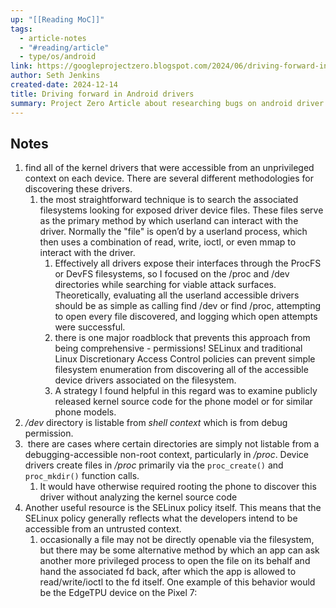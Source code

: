 ```yaml
---
up: "[[Reading MoC]]"
tags:
  - article-notes
  - "#reading/article"
  - type/os/android
link: https://googleprojectzero.blogspot.com/2024/06/driving-forward-in-android-drivers.html
author: Seth Jenkins
created-date: 2024-12-14
title: Driving forward in Android drivers
summary: Project Zero Article about researching bugs on android driver bugs
---
```


## Notes

1. find all of the kernel drivers that were accessible from an unprivileged context on each device. There are several different methodologies for discovering these drivers.
	1. the most straightforward technique is to search the associated filesystems looking for exposed driver device files. These files serve as the primary method by which userland can interact with the driver. Normally the "file" is open’d by a userland process, which then uses a combination of read, write, ioctl, or even mmap to interact with the driver. 
		1. Effectively all drivers expose their interfaces through the ProcFS or DevFS filesystems, so I focused on the /proc and /dev directories while searching for viable attack surfaces. Theoretically, evaluating all the userland accessible drivers should be as simple as calling find /dev or find /proc, attempting to open every file discovered, and logging which open attempts were successful.
		2. there is one major roadblock that prevents this approach from being comprehensive - permissions! SELinux and traditional Linux Discretionary Access Control policies can prevent simple filesystem enumeration from discovering all of the accessible device drivers associated on the filesystem. 
		3. A strategy I found helpful in this regard was to examine publicly released kernel source code for the phone model or for similar phone models.
2. */dev* directory is listable from *shell context* which is from debug permission.
3.  there are cases where certain directories are simply not listable from a debugging-accessible non-root context, particularly in */proc*. Device drivers create files in */proc* primarily via the `proc_create()` and `proc_mkdir()` function calls.
	1. It would have otherwise required rooting the phone to discover this driver without analyzing the kernel source code
4. Another useful resource is the SELinux policy itself. This means that the SELinux policy generally reflects what the developers intend to be accessible from an untrusted context.
	1. occasionally a file may not be directly openable via the filesystem, but there may be some alternative method by which an app can ask another more privileged process to open the file on its behalf and hand the associated fd back, after which the app is allowed to read/write/ioctl to the fd itself. One example of this behavior would be the EdgeTPU device on the Pixel 7:
